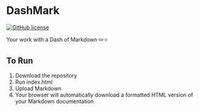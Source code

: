 # DashMark

[![GitHub license](https://img.shields.io/badge/license-MIT-blue.svg)](https://raw.githubusercontent.com/nextseto/Dashmark/master/LICENSE)

Your work with a Dash of Markdown ✏️⭐️

## To Run

1. Download the repository
2. Run index.html
3. Upload Markdown
4. Your browser will automatically download a formatted HTML version of your Markdown documentation